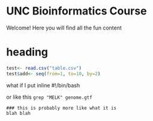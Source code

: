# UNC Bioinformatics Course

Welcome! Here you will find all the fun content

# heading

```R
test<- read.csv("table.csv")
test$add<- seq(from=1, to=10, by=2)
```

what if I put inline #!/bin/bash

or like this ```grep "MELK" genome.gtf```

```
### this is probably more like what it is
blah blah
```
